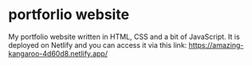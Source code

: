 # portforlio website

My portfolio website written in HTML, CSS and a bit of JavaScript. It is deployed on Netlify and you can access it via this link: https://amazing-kangaroo-4d60d8.netlify.app/
